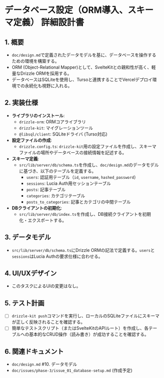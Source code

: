 # データベース設定（ORM導入、スキーマ定義） 詳細設計書

## 1. 概要
- `doc/design.md`で定義されたデータモデルを基に、データベースを操作するための環境を構築する。
- ORM (Object-Relational Mapper)として、SvelteKitとの親和性が高く、軽量なDrizzle ORMを採用する。
- データベースはSQLiteを使用し、Tursoと連携することでVercelデプロイ環境での永続化も視野に入れる。

## 2. 実装仕様
- **ライブラリのインストール**:
  - `drizzle-orm`: ORMコアライブラリ
  - `drizzle-kit`: マイグレーションツール
  - `@libsql/client`: SQLiteドライバ (Turso対応)
- **設定ファイルの作成**:
  - `drizzle.config.ts`: `drizzle-kit`用の設定ファイルを作成し、スキーマファイルの場所やデータベースの接続情報を記述する。
- **スキーマ定義**:
  - `src/lib/server/db/schema.ts`を作成し、`doc/design.md`のデータモデルに基づき、以下のテーブルを定義する。
    - `users`: 認証用テーブル（`id`, `username`, `hashed_password`）
    - `sessions`: Lucia Auth用セッションテーブル
    - `posts`: 記事テーブル
    - `categories`: カテゴリテーブル
    - `posts_to_categories`: 記事とカテゴリの中間テーブル
- **DBクライアントの初期化**:
  - `src/lib/server/db/index.ts`を作成し、DB接続クライアントを初期化・エクスポートする。

## 3. データモデル
- `src/lib/server/db/schema.ts`にDrizzle ORMの記法で定義する。`users`と`sessions`はLucia Authの要求仕様に合わせる。

## 4. UI/UXデザイン
- このタスクによるUIの変更はなし。

## 5. テスト計画
- [ ] `drizzle-kit push`コマンドを実行し、ローカルのSQLiteファイルにスキーマが正しく反映されることを確認する。
- [ ] 簡単なテストスクリプト（またはSvelteKitのAPIルート）を作成し、各テーブルへの基本的なCRUD操作（読み書き）が成功することを確認する。

## 6. 関連ドキュメント
- `doc/design.md` #10. データモデル
- `doc/issues/phase-3/issue_01_database-setup.md` (作成予定) 